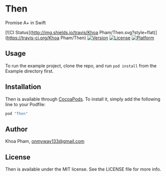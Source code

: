 # Then
Promise A+ in Swift

[![CI Status](http://img.shields.io/travis/Khoa Pham/Then.svg?style=flat)](https://travis-ci.org/Khoa Pham/Then)
[![Version](https://img.shields.io/cocoapods/v/Then.svg?style=flat)](http://cocoapods.org/pods/Then)
[![License](https://img.shields.io/cocoapods/l/Then.svg?style=flat)](http://cocoapods.org/pods/Then)
[![Platform](https://img.shields.io/cocoapods/p/Then.svg?style=flat)](http://cocoapods.org/pods/Then)

## Usage

To run the example project, clone the repo, and run `pod install` from the Example directory first.

## Installation

Then is available through [CocoaPods](http://cocoapods.org). To install
it, simply add the following line to your Podfile:

```ruby
pod "Then"
```

## Author

Khoa Pham, onmyway133@gmail.com

## License

Then is available under the MIT license. See the LICENSE file for more info.
